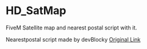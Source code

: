 # HD_SatMap
FiveM Satellite map and nearest postal script with it.


Nearestpostal script made by devBlocky [Original Link](https://github.com/DevBlocky/nearest-postal)
